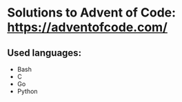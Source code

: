 # Solutions to Advent of Code: <https://adventofcode.com/>

## Used languages:
- Bash
- C
- Go
- Python

